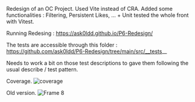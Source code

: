 Redesign of an OC Project. Used Vite instead of CRA. Added some functionalities : Filtering, Persistent Likes, ... + Unit tested the whole front with Vitest.

Running Redesing : https://ask0ldd.github.io/P6-Redesign/

The tests are accessible through this folder : https://github.com/ask0ldd/P6-Redesign/tree/main/src/__tests__

Needs to work a bit on those test descriptions to gave them following the usual describe / test pattern.

Coverage.
![coverage](https://user-images.githubusercontent.com/117862447/221330238-855dbe62-436d-4b2c-a4ab-54e955b4a30e.jpg)

Old version.
![Frame 8](https://user-images.githubusercontent.com/117862447/221330273-db469abe-c410-4d6d-a353-d5eba62d0d78.png)
